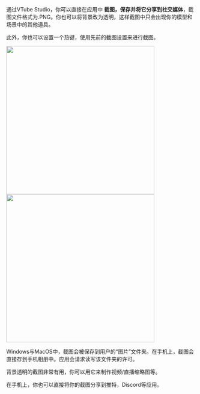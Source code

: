 通过VTube Studio，你可以直接在应用中 **截图，保存并将它分享到社交媒体**，截图文件格式为.PNG。你也可以将背景改为透明，这样截图中只会出现你的模型和场景中的其他道具。

此外，你也可以设置一个热键，使用先前的截图设置来进行截图。 

<p float="left">
  <img src="https://raw.githubusercontent.com/wiki/DenchiSoft/VTubeStudio/img/screenshot_1.jpg" width="394" /> 
  <img src="https://raw.githubusercontent.com/wiki/DenchiSoft/VTubeStudio/img/screenshot_2.jpg" width="394" /> 
</p>

Windows与MacOS中，截图会被保存到用户的“图片”文件夹。在手机上，截图会直接存到手机相册中。应用会请求读写该文件夹的许可。 

背景透明的截图非常有用，你可以用它来制作视频/直播缩略图等。

在手机上，你也可以直接将你的截图分享到推特，Discord等应用。
